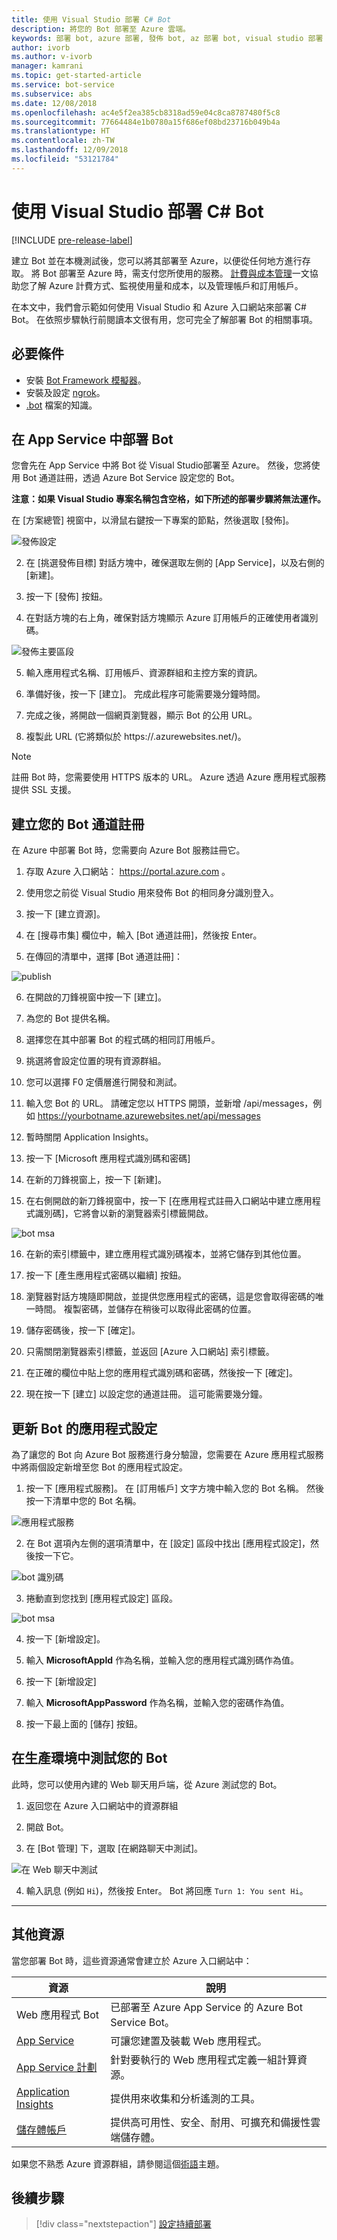 ```yaml
---
title: 使用 Visual Studio 部署 C# Bot
description: 將您的 Bot 部署至 Azure 雲端。
keywords: 部署 bot, azure 部署, 發佈 bot, az 部署 bot, visual studio 部署 bot, msbot 發佈, msbot 複製
author: ivorb
ms.author: v-ivorb
manager: kamrani
ms.topic: get-started-article
ms.service: bot-service
ms.subservice: abs
ms.date: 12/08/2018
ms.openlocfilehash: ac4e5f2ea385cb8318ad59e04c8ca8787480f5c8
ms.sourcegitcommit: 77664484e1b0780a15f686ef08bd23716b049b4a
ms.translationtype: HT
ms.contentlocale: zh-TW
ms.lasthandoff: 12/09/2018
ms.locfileid: "53121784"
---
```

# <a name="deploy-your-c-bot-using-visual-studio"></a>使用 Visual Studio 部署 C# Bot

[!INCLUDE [pre-release-label](./includes/pre-release-label.md)]

建立 Bot 並在本機測試後，您可以將其部署至 Azure，以便從任何地方進行存取。 將 Bot 部署至 Azure 時，需支付您所使用的服務。 [計費與成本管理](https://docs.microsoft.com/en-us/azure/billing/)一文協助您了解 Azure 計費方式、監視使用量和成本，以及管理帳戶和訂用帳戶。

在本文中，我們會示範如何使用 Visual Studio 和 Azure 入口網站來部署 C# Bot。 在依照步驟執行前閱讀本文很有用，您可完全了解部署 Bot 的相關事項。

## <a name="prerequisites"></a>必要條件
- 安裝 [Bot Framework 模擬器](https://aka.ms/Emulator-wiki-getting-started)。
- 安裝及設定 [ngrok](https://github.com/Microsoft/BotFramework-Emulator/wiki/Tunneling-%28ngrok%29)。
- [.bot](v4sdk/bot-file-basics.md) 檔案的知識。

## <a name="deploy-your-bot-in-app-service"></a>在 App Service 中部署 Bot
您會先在 App Service 中將 Bot 從 Visual Studio部署至 Azure。 然後，您將使用 Bot 通道註冊，透過 Azure Bot Service 設定您的 Bot。

**注意：如果 Visual Studio 專案名稱包含空格，如下所述的部署步驟將無法運作。**

在 [方案總管] 視窗中，以滑鼠右鍵按一下專案的節點，然後選取 [發佈]。

![發佈設定](media/azure-bot-quickstarts/getting-started-publish-setting.png)

2. 在 [挑選發佈目標] 對話方塊中，確保選取左側的 [App Service]，以及右側的 [新建]。

3. 按一下 [發佈] 按鈕。

4. 在對話方塊的右上角，確保對話方塊顯示 Azure 訂用帳戶的正確使用者識別碼。

![發佈主要區段](media/azure-bot-quickstarts/getting-started-publish-main.png)

5. 輸入應用程式名稱、訂用帳戶、資源群組和主控方案的資訊。

6. 準備好後，按一下 [建立]。 完成此程序可能需要幾分鐘時間。

7. 完成之後，將開啟一個網頁瀏覽器，顯示 Bot 的公用 URL。

8. 複製此 URL (它將類似於 https://<yourbotname>.azurewebsites.net/)。

> [!NOTE] 
> 註冊 Bot 時，您需要使用 HTTPS 版本的 URL。 Azure 透過 Azure 應用程式服務提供 SSL 支援。

## <a name="create-your-bot-channels-registration"></a>建立您的 Bot 通道註冊
在 Azure 中部署 Bot 時，您需要向 Azure Bot 服務註冊它。

1. 存取 Azure 入口網站： https://portal.azure.com 。

2. 使用您之前從 Visual Studio 用來發佈 Bot 的相同身分識別登入。

3. 按一下 [建立資源]。

4. 在 [搜尋市集] 欄位中，輸入 [Bot 通道註冊]，然後按 Enter。

5. 在傳回的清單中，選擇 [Bot 通道註冊]：

![publish](media/azure-bot-quickstarts/getting-started-bot-registration.png)

6. 在開啟的刀鋒視窗中按一下 [建立]。

7. 為您的 Bot 提供名稱。

8. 選擇您在其中部署 Bot 的程式碼的相同訂用帳戶。

9. 挑選將會設定位置的現有資源群組。

10. 您可以選擇 F0 定價層進行開發和測試。

11. 輸入您 Bot 的 URL。 請確定您以 HTTPS 開頭，並新增 /api/messages，例如 https://yourbotname.azurewebsites.net/api/messages

12. 暫時關閉 Application Insights。

13. 按一下 [Microsoft 應用程式識別碼和密碼]

14. 在新的刀鋒視窗上，按一下 [新建]。

15. 在右側開啟的新刀鋒視窗中，按一下 [在應用程式註冊入口網站中建立應用程式識別碼]，它將會以新的瀏覽器索引標籤開啟。

![bot msa](media/azure-bot-quickstarts/getting-started-msa.png)

16. 在新的索引標籤中，建立應用程式識別碼複本，並將它儲存到其他位置。 

17. 按一下 [產生應用程式密碼以繼續] 按鈕。

18. 瀏覽器對話方塊隨即開啟，並提供您應用程式的密碼，這是您會取得密碼的唯一時間。 複製密碼，並儲存在稍後可以取得此密碼的位置。

19. 儲存密碼後，按一下 [確定]。

20. 只需關閉瀏覽器索引標籤，並返回 [Azure 入口網站] 索引標籤。

21. 在正確的欄位中貼上您的應用程式識別碼和密碼，然後按一下 [確定]。

22. 現在按一下 [建立] 以設定您的通道註冊。 這可能需要幾分鐘。

## <a name="update-your-bots-application-settings"></a>更新 Bot 的應用程式設定
為了讓您的 Bot 向 Azure Bot 服務進行身分驗證，您需要在 Azure 應用程式服務中將兩個設定新增至您 Bot 的應用程式設定。 

1. 按一下 [應用程式服務]。 在 [訂用帳戶] 文字方塊中輸入您的 Bot 名稱。 然後按一下清單中您的 Bot 名稱。

![應用程式服務](media/azure-bot-quickstarts/getting-started-app-service.png)

2. 在 Bot 選項內左側的選項清單中，在 [設定] 區段中找出 [應用程式設定]，然後按一下它。

![bot 識別碼](media/azure-bot-quickstarts/getting-started-app-settings-1.png)

3. 捲動直到您找到 [應用程式設定] 區段。

![bot msa](media/azure-bot-quickstarts/getting-started-app-settings-2.png)

4. 按一下 [新增設定]。

5. 輸入 **MicrosoftAppId** 作為名稱，並輸入您的應用程式識別碼作為值。

6. 按一下 [新增設定]

7. 輸入 **MicrosoftAppPassword** 作為名稱，並輸入您的密碼作為值。

8. 按一下最上面的 [儲存] 按鈕。

## <a name="test-your-bot-in-production"></a>在生產環境中測試您的 Bot
此時，您可以使用內建的 Web 聊天用戶端，從 Azure 測試您的 Bot。

1. 返回您在 Azure 入口網站中的資源群組

2. 開啟 Bot。

3. 在 [Bot 管理] 下，選取 [在網路聊天中測試]。

![在 Web 聊天中測試](media/azure-bot-quickstarts/getting-started-test-webchat.png)

4. 輸入訊息 (例如 `Hi`)，然後按 Enter。 Bot 將回應 `Turn 1: You sent Hi`。

---

## <a name="additional-resources"></a>其他資源

當您部署 Bot 時，這些資源通常會建立於 Azure 入口網站中：

| 資源      | 說明 |
|----------------|-------------|
| Web 應用程式 Bot | 已部署至 Azure App Service 的 Azure Bot Service Bot。|
| [App Service](https://docs.microsoft.com/en-us/azure/app-service/)| 可讓您建置及裝載 Web 應用程式。|
| [App Service 計劃](https://docs.microsoft.com/en-us/azure/app-service/azure-web-sites-web-hosting-plans-in-depth-overview)| 針對要執行的 Web 應用程式定義一組計算資源。|
| [Application Insights](https://docs.microsoft.com/en-us/azure/application-insights/app-insights-overview)| 提供用來收集和分析遙測的工具。|
| [儲存體帳戶](https://docs.microsoft.com/en-us/azure/storage/common/storage-introduction)| 提供高可用性、安全、耐用、可擴充和備援性雲端儲存體。|

如果您不熟悉 Azure 資源群組，請參閱這個[術語](https://docs.microsoft.com/en-us/azure/azure-resource-manager/resource-group-overview#terminology)主題。

## <a name="next-steps"></a>後續步驟
> [!div class="nextstepaction"]
> [設定持續部署](bot-service-build-continuous-deployment.md)
